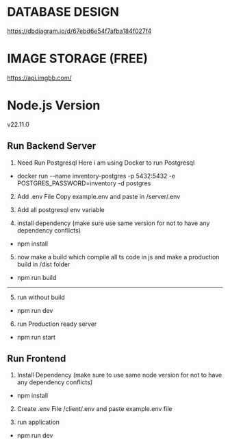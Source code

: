 # DATABASE DESIGN
https://dbdiagram.io/d/67ebd6e54f7afba184f027f4

# IMAGE STORAGE (FREE)
https://api.imgbb.com/

# Node.js Version
v22.11.0

## Run Backend Server

1. Need Run Postgresql Here i am using Docker to run Postgresql
 - docker run --name inventory-postgres -p 5432:5432 -e POSTGRES_PASSWORD=inventory -d postgres

2. Add .env File Copy example.env and paste in /server/.env

3. Add all postgresql env variable

4. install dependency (make sure use same version for not to have any dependency conflicts)
 - npm install

5. now make a build which compile all ts code in js and make a production build in /dist folder
 - npm run build
----------------
5. run without build
 - npm run dev

6. run Production ready server
 - npm run start

## Run Frontend

1. Install Dependency (make sure to use same node version for not to have any dependency conflicts)
 - npm install

2. Create .env File /client/.env and paste example.env file

3. run application
 - npm run dev